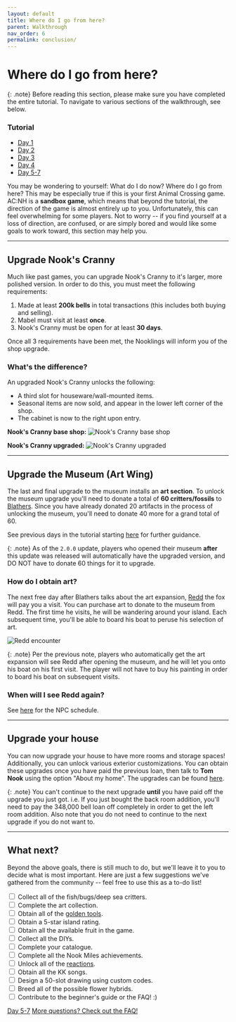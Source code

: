 ```yaml
---
layout: default
title: Where do I go from here?
parent: Walkthrough
nav_order: 6
permalink: conclusion/
---
```


# Where do I go from here?

{: .note}
Before reading this section, please make sure you have completed the entire tutorial. To navigate to various sections of the walkthrough, see below.

### Tutorial
- [Day 1](/acnhbeginners/day-1/)
- [Day 2](/acnhbeginners/day-2/)
- [Day 3](/acnhbeginners/day-3/)
- [Day 4](/acnhbeginners/day-4/)
- [Day 5-7](/acnhbeginners/day-5-7/)

You may be wondering to yourself: What do I do now? Where do I go from here? This may be especially true if this is your first Animal Crossing game. AC:NH is a **sandbox game**, which means that beyond the tutorial, the direction of the game is almost entirely up to you. Unfortunately, this can feel overwhelming for some players. Not to worry -- if you find yourself at a loss of direction, are confused, or are simply bored and would like some goals to work toward, this section may help you.

* * *
## Upgrade Nook's Cranny
Much like past games, you can upgrade Nook's Cranny to it's larger, more polished version. In order to do this, you must meet the following requirements:
1. Made at least **200k bells** in total transactions (this includes both buying and selling). 
2. Mabel must visit at least **once**.
3. Nook's Cranny must be open for at least **30 days**. 

Once all 3 requirements have been met, the Nooklings will inform you of the shop upgrade.

### What's the difference?
An upgraded Nook's Cranny unlocks the following:
- A third slot for houseware/wall-mounted items.
- Seasonal items are now sold, and appear in the lower left corner of the shop.
- The cabinet is now to the right upon entry.

**Nook's Cranny base shop:**
![Nook's Cranny base shop](/acnhbeginners/assets/nookscranny_1.jpg)

**Nook's Cranny upgraded:**
![Nook's Cranny upgraded](/acnhbeginners/assets/nookscranny_2.png)

* * *
## Upgrade the Museum (Art Wing)
The last and final upgrade to the museum installs an **art section**. To unlock the museum upgrade you'll need to donate a total of **60 critters/fossils** to [Blathers](https://chibisnorlax.github.io/acnhfaq/npc/permanent/#blathers). Since you have already donated 20 artifacts in the process of unlocking the museum, you'll need to donate 40 more for a grand total of 60.

See previous days in the tutorial starting [here](/acnhbeginners/day-2/) for further guidance.

{: .note}
As of the `2.0.0` update, players who opened their museum **after** this update was released will automatically have the upgraded version, and DO NOT have to donate 60 things for it to upgrade.

### How do I obtain art?
The next free day after Blathers talks about the art expansion, [Redd](https://chibisnorlax.github.io/acnhfaq/npc/visiting/#redd) the fox will pay you a visit. You can purchase art to donate to the museum from Redd. The first time he visits, he will be wandering around your island. Each subsequent time, you'll be able to board his boat to peruse his selection of art. 

![Redd encounter](/acnhbeginners/assets/reddmeeting.jpg)

{: .note}
Per the previous note, players who automatically get the art expansion will see Redd after opening the museum, and he will let you onto his boat on his first visit. The player will not have to buy his painting in order to board his boat on subsequent visits.

### When will I see Redd again?
See [here](https://chibisnorlax.github.io/acnhfaq/npc/visiting/#how-often-does-x-visit-how-do-i-unlock-x-character) for the NPC schedule.

<!-- Potentially move to FAQ instead of putting this here
### My villager gifted me art, is it real?
- You can check if it real!
  - Smug villagers will always gift **fake** scultputures or art peices.
  - Jocks and Lazy villagers can send any type of art peice or sculputure and it can be **real** or **fake**.
  - Cranky villagers will only send **real** or **fake sculputures**.
- Normal, Peppy, Snooty and Uchi (Sistely) personality villagers will **not** gift any type of art! This means all **female** villagers! -->

<!-- {: .note}
The Wild painting is classified as a Sculpture at the moment which means that you can also be gifted this by Cranky villagers! -->


<!-- ### **More art information**
- How many art pieces/sculptures/statues are there?
  - There are 30 art pieces and 13 statues/sculptures!
- Redd's art for sale:
  - Redd will always have 4 pieces of art per visit!
  - You have a 10% chance of having **all the art** that Redd sells in a trip to be **fake**
  - You have a 50% chance to have **1 real piece** of art amongst the 4 Redd is selling in one trip.
  - You have a 30% chance to have **2 real pieces** of art amongst the 4 Redd is selling in one trip.
  - You have a 10% chance to have **3 out of the 4 pieces of art to be real** in one trip. -->

* * *
## Upgrade your house
You can now upgrade your house to have more rooms and storage spaces! Additionally, you can unlock various exterior customizations. You can obtain these upgrades once you have paid the previous loan, then talk to **Tom Nook** using the option "About my home". The upgrades can be found [here](https://chibisnorlax.github.io/acnhfaq/unlocks/#house-unlocks).

{: .note} 
You can't continue to the next upgrade **until** you have paid off the upgrade you just got. i.e. If you just bought the back room addition, you'll need to pay the 348,000 bell loan off completely in order to get the left room addition. Also note that you do not need to continue to the next upgrade if you do not want to. 

* * *
## What next?
Beyond the above goals, there is still much to do, but we'll leave it to you to decide what is most important. Here are just a few suggestions we've gathered from the community -- feel free to use this as a to-do list! 
<div>
  <input type="checkbox">
    <label>Collect all of the fish/bugs/deep sea critters.</label> <br>
  <input type="checkbox">
    <label>Complete the art collection.</label><br>
  <input type="checkbox">
    <label>Obtain all of the <a href="https://chibisnorlax.github.io/acnhfaq/unlocks/#golden-tool-unlocks-note-spoilers" target="_blank">golden tools</a>.</label> <br>
  <input type="checkbox">
    <label>Obtain a 5-star island rating.</label><br>
  <input type="checkbox">
    <label>Obtain all the available fruit in the game.</label><br>
  <input type="checkbox">
    <label>Collect all the DIYs.</label><br>
  <input type="checkbox">
    <label>Complete your catalogue.</label><br>
  <input type="checkbox">
    <label>Complete all the Nook Miles achievements.</label><br>
  <input type="checkbox">
    <label>Unlock all of the <a href="https://chibisnorlax.github.io/acnhfaq/island-life/#what-are-reactions" target="_blank">reactions</a>.</label><br>
  <input type="checkbox">
    <label>Obtain all the KK songs.</label><br>
  <input type="checkbox">
    <label>Design a 50-slot drawing using custom codes.</label><br>
  <input type="checkbox">
    <label>Breed all of the possible flower hybrids.</label><br>
  <input type="checkbox">
    <label>Contribute to the beginner's guide or the FAQ! :)</label><br>
</div>

<a href="/acnhbeginners/day-5-7" class="btn btn-red" role="button"><span class="icon-arw-Left"></span> Day 5-7</a>
<a href="https://chibisnorlax.github.io/acnhfaq/" class="btn btn-green" role="button" target="_blank">More questions? Check out the FAQ! <span class="icon-arw-Right"></span></a>
